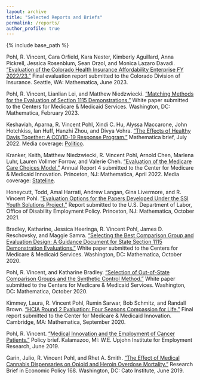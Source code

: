 ```yaml
---
layout: archive
title: "Selected Reports and Briefs"
permalink: /reports/
author_profile: true
---
```


{% include base_path %}

Pohl, R. Vincent, Cara Orfield, Kara Nester, Kimberly Aguillard, Anna Pickrell, Jessica Rosenblum, Sean Orzol, and Monica Lazaro Davadi. [“Evaluation of the Colorado Health Insurance Affordability Enterprise FY 2022/23.”](https://doc-00-3c-docs.googleusercontent.com/docs/securesc/pd3s9unuup80cjtfpeg4fhnf8ia4eojp/nsqrtj111opdbld8vh2ocvo0it1oe5as/1687729500000/02311071007884170740/08654172931169995662/1mRbl07YM_uKpdywLfzfh3_D6KRmudYSe?e=download&ax=ADWCPKCafNncm2Y1VOHiX3hH6wimBUcHo7JbaNp4LDA3q6wgpRU6qnSTcOI1ssKejx6ViFBg4_FKkDNubrquauECLbZEL3AxoSHxc-d7h9TXZgD5dwGrc1em4t2URF5eHy76Lh71hV1KIfI2Bz6o01BDlgeRkMsBmtit2cYmUbIxyc_SxUDBy7s0JNaBWNaIWMA5y3-AOEy1QIlkKI0vEVjLxI5m1807dL_-UrH49FUeiLvBFdL06wm4Yg3ccmh5OsmgwESdy60Na8rOH1rUmSlfVaQQBIbw1SAGWjX0_-wlLjDtTESi41SAj3p7nN4hZKT7WXqglKzmFi4YbvD5h305s_p8UNwGelpzOoI4n9B8YPSUrpoRIpMytNSfUIcfrReI1VTyMtPAzxFMm-KzPGCVFM_hJ1qYgeN1gTCZ3EC1RGxsdLq7ofIFFKbvp3a7q6LfjkPkjoDNqVIjk0JzgqS21Cweq51f4H8d4S2w30IBluSil2cqiKRIXPz6J6XCQ3Gmkc-W5lxbsqqtecpdrNRUy_3k_QVRI-T2wFhX7AESI0GPGLzo3R209F7ex-UwUOVYHmNyZEWjGWVjIyA2eiauUmaGmt9_5yhcCZg2A3vY30e722oUUdzjm-nptUYMZg_bHNbN3lms0wQ57D-ikd2NpdJ2Qhuy_gQ2kV8GESpmAb6LKfu-Jmfbne1IV9ZsypUOXXvXHeDCdBNdhpuFkag-43ZaS73f1R6TH8QMqDB4sTKBJMDDwXGWhsJ4weLlxq1vynY928wnLGzRDaf-97aMflmEQajtZx9Ke_zUbGv2uSII1XCOW7rgyWl6d_0Uf1XmD6jvdu_4icI-VGaBG1U32tn5ZGITXTBo-H-q5UJINnQ63V3VAa4ApM6Z65IQp1A&uuid=93eb0cfa-bda3-4466-abb9-dd1c738973c5&authuser=0) Final evaluation report submitted to the Colorado Division of Insurance. Seattle, WA: Mathematica, June 2023.

Pohl, R. Vincent, Lianlian Lei, and Matthew Niedzwiecki. [“Matching Methods for the Evaluation of Section 1115 Demonstrations.”](https://www.medicaid.gov/medicaid/section-1115-demo/downloads/evaluation-reports/matching-methods.pdf) White paper submitted to the Centers for Medicare & Medicaid Services. Washington, DC: Mathematica, February 2023.

Keshaviah, Aparna, R. Vincent Pohl, Xindi C. Hu, Alyssa Maccarone, John Hotchkiss, Ian Huff, Hanzhi Zhou, and Divya Vohra. [“The Effects of
Healthy Davis Together: A COVID-19 Response Program.”](https://www.mathematica.org/download-media?MediaItemId={7AED3094-1DFB-4372-8941-126B552E7A1A}) Mathematica brief, July 2022. Media coverage: [Politico](https://www.politico.com/news/magazine/2022/09/25/the-city-that-survived-covid-better-than-the-rest-of-us-00050564).

Kranker, Keith, Matthew Niedzwiecki, R. Vincent Pohl, Arnold Chen, Marlena Luhr, Lauren Vollmer Forrow, and Valerie Cheh. [“Evaluation of the Medicare Care Choices Model.”](https://innovation.cms.gov/data-and-reports/2022/mccm-fourth-annrpt) Annual Report 4 submitted to the Center for Medicare & Medicaid Innovation. Princeton, NJ: Mathematica, April 2022. Media coverage: [Stateline](https://www.pewtrusts.org/en/research-and-analysis/blogs/stateline/2022/06/09/what-if-hospice-services-werent-just-for-the-dying).

Honeycutt, Todd, Amal Harrati, Andrew Langan, Gina Livermore, and R. Vincent Pohl. [“Evaluation Options for the Papers Developed Under the SSI Youth Solutions Project.”](https://www.mathematica.org/download-media?MediaItemId={D16252B7-1F81-4AE6-8577-3802A2F95B28}) Report submitted to the U.S. Department of Labor, Office of Disability Employment Policy. Princeton, NJ: Mathematica, October 2021.

Bradley, Katharine, Jessica Heeringa, R. Vincent Pohl, James D. Reschovsky, and Maggie Samra. [“Selecting the Best Comparison Group and Evaluation Design: A Guidance Document for State Section 1115 Demonstration Evaluations.”](https://www.medicaid.gov/medicaid/section-1115-demo/downloads/evaluation-reports/comparison-grp-eval-dsgn.pdf) White paper submitted to the Centers for Medicare & Medicaid Services. Washington, DC: Mathematica, October 2020.

Pohl, R. Vincent, and Katharine Bradley. [“Selection of Out-of-State Comparison Groups and the Synthetic Control Method.”](https://www.medicaid.gov/medicaid/section-1115-demo/downloads/evaluation-reports/outofstate-comp.pdf) White paper submitted to the Centers for Medicare & Medicaid Services. Washington, DC: Mathematica, October 2020.

Kimmey, Laura, R. Vincent Pohl, Rumin Sarwar, Bob Schmitz, and Randall Brown. [“HCIA Round 2 Evaluation: Four Seasons Compassion for Life.”](http://rvpohl.github.io/files/KimmeyPohlSawarSchmitzBrown_HCIA2.pdf) Final report submitted to the Center for Medicare & Medicaid Innovation. Cambridge, MA: Mathematica, September 2020.

Pohl, R. Vincent. [“Medical Innovation and the Employment of Cancer Patients.”](https://research.upjohn.org/cgi/viewcontent.cgi?article=1285&context=empl_research) Policy brief. Kalamazoo, MI: W.E. Upjohn Institute for Employment Research, June 2019.

Garin, Julio, R. Vincent Pohl, and Rhet A. Smith. [“The Effect of Medical Cannabis Dispensaries on Opioid and Heroin Overdose Mortality.”](https://www.cato.org/sites/cato.org/files/pubs/pdf/rb168.pdf) Research Brief in Economic Policy 168. Washington, DC: Cato Institute, June 2019.
